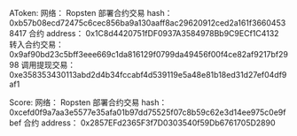 AToken:
网络： Ropsten
部署合约交易 hash： 0xb57b08ecd72475c6cec856ba9a130aaff8ac29620912ced2a161f36604538417
合约 address： 0x1C8d4420751fDF0937A3584978Bb9C9ECf1C4132
转入合约交易： 0x9af90bd23c5bff3eee669c1da816129f0799da49456f00f4ce82af9217bf2998
调用提现交易： 0xe358353430113abd2d4b34fccabf4d539119e5a48e81b18ed31d27ef04df9af1


Score:
网络： Ropsten
部署合约交易 hash： 0xcefd0f9a7aa3e5577e35afa01b97dd75525f07c8b59c62e3d14ee975c0e9fbef
合约 address： 0x2857EFd2365F3f7D0303540f59Db6761705D2890